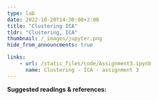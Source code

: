 ```yaml
---
type: lab
date: 2022-10-20T14:30:00+2:00
title: "Clustering ICA"
tldr: "Clustering, ICA"
thumbnail: /_images/jupyter.png
hide_from_announcments: true

links: 
    - url: /static_files/code/Assignment3.ipynb
      name: Clustering - ICA - assignment 3
---
```

**Suggested readings & references:**
